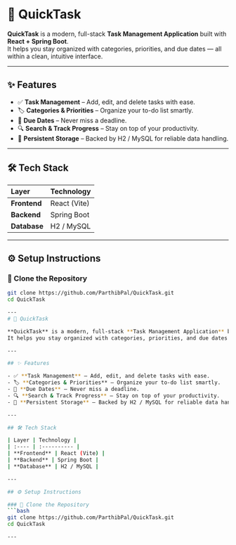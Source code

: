 # 🚀 QuickTask

**QuickTask** is a modern, full-stack **Task Management Application** built with **React + Spring Boot**.  
It helps you stay organized with categories, priorities, and due dates — all within a clean, intuitive interface.

---

## ✨ Features

- ✅ **Task Management** – Add, edit, and delete tasks with ease.  
- 🏷️ **Categories & Priorities** – Organize your to-do list smartly.  
- 📅 **Due Dates** – Never miss a deadline.  
- 🔍 **Search & Track Progress** – Stay on top of your productivity.  
- 💾 **Persistent Storage** – Backed by H2 / MySQL for reliable data handling.

---

## 🛠 Tech Stack

| Layer | Technology |
| :---- | :---------- |
| **Frontend** | React (Vite) |
| **Backend** | Spring Boot |
| **Database** | H2 / MySQL |

---

## ⚙️ Setup Instructions

### 🔹 Clone the Repository
```bash
git clone https://github.com/ParthibPal/QuickTask.git
cd QuickTask

---
# 🚀 QuickTask

**QuickTask** is a modern, full-stack **Task Management Application** built with **React + Spring Boot**.  
It helps you stay organized with categories, priorities, and due dates — all within a clean, intuitive interface.

---

## ✨ Features

- ✅ **Task Management** – Add, edit, and delete tasks with ease.  
- 🏷️ **Categories & Priorities** – Organize your to-do list smartly.  
- 📅 **Due Dates** – Never miss a deadline.  
- 🔍 **Search & Track Progress** – Stay on top of your productivity.  
- 💾 **Persistent Storage** – Backed by H2 / MySQL for reliable data handling.

---

## 🛠 Tech Stack

| Layer | Technology |
| :---- | :---------- |
| **Frontend** | React (Vite) |
| **Backend** | Spring Boot |
| **Database** | H2 / MySQL |

---

## ⚙️ Setup Instructions

### 🔹 Clone the Repository
```bash
git clone https://github.com/ParthibPal/QuickTask.git
cd QuickTask

---
````
